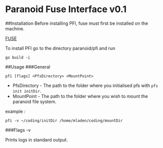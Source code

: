 Paranoid Fuse Interface v0.1
=============================
##Installation
Before installing PFI, fuse must first be installed on the machine.

[FUSE](http://fuse.sourceforge.net/)

To install PFI go to the directory paranoid/pfi and run
```
go build -i
```
##Usage
###General
```
pfi [flags] <PfsDirectory> <MountPoint>
```

* PfsDirectory - The path to the folder where you initialised pfs with `pfs init initDir`.
* MountPoint - The path to the folder where you wish to mount the paranoid file system.

example :
```
pfi -v ~/coding/initDir /home/mladen/coding/mountDir
```

###Flags
-v

Prints logs in standard output.

